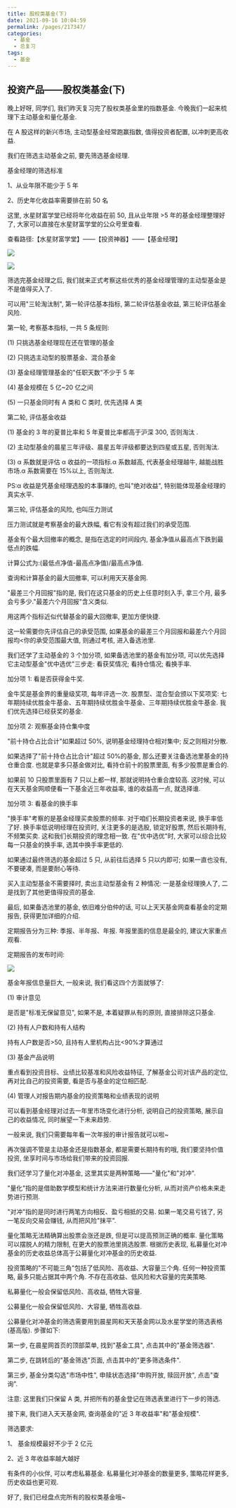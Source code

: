 ```yaml
---
title: 股权类基金(下)
date: 2021-09-16 10:04:59
permalink: /pages/217347/
categories:
  - 基金
  - 总复习
tags:
  - 基金
---
```


## 投资产品——股权类基金(下)

晚上好呀, 同学们, 我们昨天复习完了股权类基金里的指数基金. 今晚我们一起来梳理下主动基金和量化基金.

在 A 股这样的新兴市场, 主动型基金经常跑赢指数, 值得投资者配置, 以冲刺更高收益.

我们在筛选主动基金之前, 要先筛选基金经理.

基金经理的筛选标准

1、从业年限不能少于 5 年

2、历史年化收益率需要排在前 50 名

这里, 水星财富学堂已经将年化收益在前 50, 且从业年限 >5 年的基金经理整理好了, 大家可以直接在水星财富学堂的公众号里查看.

查看路径:【水星财富学堂】——【投资神器】——【基金经理】

![](../../.vuepress/public/img/fund/605.jpg)

![](../../.vuepress/public/img/fund/606.jpg)

筛选完基金经理之后, 我们就来正式考察这些优秀的基金经理管理的主动型基金是不是值得买入了.

可以用"三轮淘汰制", 第一轮评估基本指标, 第二轮评估基金收益, 第三轮评估基金风险.

第一轮, 考察基本指标, 一共 5 条规则:

(1) 只挑选基金经理现在还在管理的基金

(2) 只挑选主动型的股票基金、混合基金

(3) 基金经理管理基金的"任职天数"不少于 5 年

(4) 基金规模在 5 亿~20 亿之间

(5) 一只基金同时有 A 类和 C 类时, 优先选择 A 类

第二轮, 评估基金收益

(1) 基金的 3 年的夏普比率和 5 年夏普比率都高于沪深 300, 否则淘汰 .

(2) 主动型基金的晨星三年评级、晨星五年评级都要达到四星或五星, 否则淘汰.

(3) α 系数就是评估 α 收益的一项指标.α 系数越高, 代表基金经理越牛, 越能战胜市场.α 系数需要在 15%以上, 否则淘汰.

PS:α 收益是凭基金经理选股的本事赚的, 也叫"绝对收益", 特别能体现基金经理的真实水平.

第三轮, 评估基金的风险, 也叫压力测试

压力测试就是考察基金的最大跌幅, 看它有没有超过我们的承受范围.

基金有个最大回撤率的概念, 是指在选定的时间段内, 基金净值从最高点下跌到最低点的跌幅.

计算公式为:(最低点净值-最高点净值)/最高点净值.

查询和计算基金的最大回撤率, 可以利用天天基金网.

"最差三个月回报"指的是, 我们在这只基金的历史上任意时刻入手, 拿三个月, 最多会亏多少."最差六个月回报"含义类似.

用这两个指标近似代替基金的最大回撤率, 更加方便快捷.

这一轮需要你先评估自己的承受范围, 如果基金的最差三个月回报和最差六个月回报均<你的承受范围最大值, 则通过考核, 进入备选池里.

我们还学了主动基金的 3 个加分项, 如果备选池里的基金有加分项, 可以优先选择它主动型基金"优中选优"三步走: 看获奖情况; 看持仓情况; 看换手率.

加分项 1: 看是否获得金牛奖.

金牛奖是基金界的重量级奖项, 每年评选一次. 股票型、混合型会颁以下奖项奖: 七年期持续优胜金牛基金、五年期持续优胜金牛基金、三年期持续优胜金牛基金. 我们优先选择已经获奖的基金.

加分项 2: 观察基金持仓集中度

"前十持仓占比合计"如果超过 50%, 说明基金经理持仓相对集中; 反之则相对分散.

如果选择了"前十持仓占比合计"超过 50%的基金, 那么还要关注备选池里基金的持仓重合度. 也就是拿多只基金做对比, 看持仓前十的股票里面, 有多少股票是重合的.

如果前 10 只股票里面有 7 只以上都一样, 那就说明持仓重合度较高. 这时候, 可以在天天基金网顺便看一下基金近三年收益率, 谁的收益高一点, 就选择谁.

加分项 3: 看基金的换手率

"换手率"考察的是基金经理买卖股票的频率. 对于咱们长期投资者来说, 换手率低了好. 换手率低说明经理在投资时, 关注更多的是选股, 锁定好股票, 然后长期持有, 不频繁买卖. 这和我们长期投资的理念相一致. 在"优中选优"时, 大家可以综合比较每一只基金的换手率, 选其中换手率更低的.

如果通过最终筛选的基金超过 5 只, 从前往后选择 5 只以内即可; 如果一直也没有, 不要硬凑, 而是要耐心等待.

买入主动型基金不需要择时, 卖出主动型基金有 2 种情况: 一是基金经理换人了, 二是找到了其他更值得投资的基金.

最后, 如果备选池里的基金, 依旧难分伯仲的话, 可以上天天基金网查看基金的定期报告, 获得更加详细的介绍.

定期报告分为三种: 季报、半年报、年报. 年报里面的信息是最全的, 建议大家重点观看.

定期报告的发布时间:

![](../../.vuepress/public/img/fund/411.jpg)

基金年报信息量巨大, 一般来说, 我们看这四个方面就够了:

(1) 审计意见

是否是"标准无保留意见", 如果不是, 本着疑罪从有的原则, 直接排除这只基金.

(2) 持有人户数和持有人结构

持有人户数是否>50, 且持有人里机构占比<90%才算通过

(3) 基金产品说明

重点看到投资目标、业绩比较基准和风险收益特征, 了解基金公司对该产品的定位, 再对比自己的投资需要, 看是否与基金的定位相匹配.

(4) 管理人对报告期内基金的投资策略和业绩表现的说明

可以看到基金经理对过去一年里市场变化进行分析, 说明自己的投资策略, 展示自己的收益情况, 同时展望一下未来趋势.

一般来说, 我们只需要每年看一次年报的审计报告就可以啦~

再次强调不管是主动基金还是指数基金, 都是需要长期持有的哦, 我们要坚持价值投资, 坐享时间与市场给我们带来的投资回报.

我们还学习了量化对冲基金, 这里其实是两种策略——"量化"和"对冲".

"量化"指的是借助数学模型和统计方法来进行数量化分析, 从而对资产价格未来走势进行预测.

"对冲"指的是同时进行两笔方向相反、盈亏相抵的交易. 如果一笔交易亏钱了, 另一笔反向交易会赚钱, 从而把风险"抹平".

量化策略无法精确算出股票会涨还是跌, 但是可以提高预测正确的概率. 量化策略可以摆脱人的精力限制, 在更大的股票池里挑选股票. 根据历史表现, 私募量化对冲基金的历史收益总体高于公募量化对冲基金的历史收益.

投资策略的"不可能三角"包括了低风险、高收益、大容量三个角. 任何一种投资策略, 最多只能占据其中两个角. 不存在高收益、低风险和大容量的完美策略.

私募量化一般会保留低风险、高收益, 牺牲大容量.

公募量化一般会保留低风险、大容量, 牺牲高收益.

公募量化对冲基金的筛选需要用到晨星网和天天基金网以及水星学堂的筛选表格(基高版). 步骤如下:

第一步, 在晨星网首页的顶部菜单, 找到"基金工具", 点击其中的"基金筛选器".

第二步, 在跳转后的"基金筛选"页面, 点击其中的"更多筛选条件".

第三步, 基金分类勾选"市场中性", 申赎状态选择"申购开放, 赎回开放", 点击"查询".

注意: 这里我们只保留 A 类, 并把所有的基金登记在筛选表里进行下一步的筛选.

接下来, 我们进入天天基金网, 查询基金的"近 3 年收益率"和"基金规模".

筛选要求:

1、 基金规模最好不少于 2 亿元

2、近 3 年收益率越大越好

有条件的小伙伴, 可以考虑私募基金. 私募量化对冲基金的数量更多, 策略花样更多, 历史收益也更可观.

好了, 我们已经盘点完所有的股权类基金哦~
